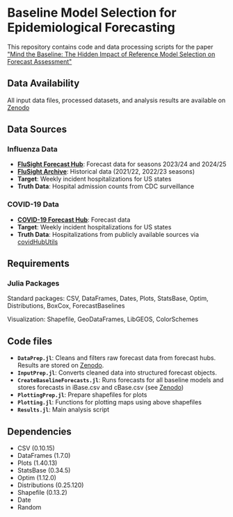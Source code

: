 # Baseline Model Selection for Epidemiological Forecasting

This repository contains code and data processing scripts for the paper ["Mind the Baseline: The Hidden Impact of Reference Model Selection on Forecast Assessment"](https://github.com/epiforecasts/Baselines)

## Data Availability

All input data files, processed datasets, and analysis results are available on [Zenodo](https://doi.org/10.5281/zenodo.16992035)

## Data Sources

### Influenza Data
- [**FluSight Forecast Hub**](https://github.com/cdcepi/FluSight-forecast-hub): Forecast data for seasons 2023/24 and 2024/25
- [**FluSight Archive**](https://github.com/cdcepi/Flusight-forecast-data): Historical data (2021/22, 2022/23 seasons)
- **Target**: Weekly incident hospitalizations for US states
- **Truth Data**: Hospital admission counts from CDC surveillance

### COVID-19 Data
- [**COVID-19 Forecast Hub**](https://github.com/reichlab/covid19-forecast-hub): Forecast data
- **Target**: Weekly incident hospitalizations for US states
- **Truth Data**: Hospitalizations from publicly available sources via [covidHubUtils](https://github.com/reichlab/covidHubUtils)

## Requirements

### Julia Packages
Standard packages: CSV, DataFrames, Dates, Plots, StatsBase, Optim, Distributions, BoxCox, ForecastBaselines

Visualization: Shapefile, GeoDataFrames, LibGEOS, ColorSchemes

## Code files
- **`DataPrep.jl`**: Cleans and filters raw forecast data from forecast hubs. Results are stored on [Zenodo](https://doi.org/10.5281/zenodo.16407890).
- **`InputPrep.jl`**: Converts cleaned data into structured forecast objects.
- **`CreateBaselineForecasts.jl`**: Runs forecasts for all baseline models and stores forecasts in iBase.csv and cBase.csv (see [Zenodo](https://doi.org/10.5281/zenodo.16407890))
- **`PlottingPrep.jl`**: Prepare shapefiles for plots
- **`Plotting.jl`**: Functions for plotting maps using above shapefiles
- **`Results.jl`**: Main analysis script

## Dependencies
- CSV (0.10.15)
- DataFrames (1.7.0)
- Plots (1.40.13)
- StatsBase (0.34.5)
- Optim (1.12.0)
- Distributions (0.25.120)
- Shapefile (0.13.2)
- Date
- Random


